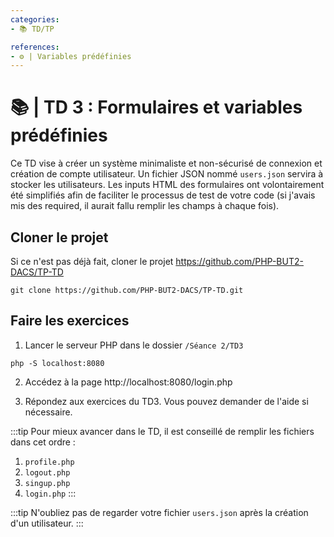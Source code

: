 ```yaml
---
categories:
- 📚 TD/TP

references:
- ⚙️ | Variables prédéfinies
---
```


# 📚 | TD 3 : Formulaires et variables prédéfinies

Ce TD vise à créer un système minimaliste et non-sécurisé de connexion et création de compte utilisateur.
Un fichier JSON nommé `users.json` servira à stocker les utilisateurs.
Les inputs HTML des formulaires ont volontairement été simplifiés afin de faciliter le processus de test de votre code (si j'avais mis des required, il aurait fallu remplir les champs à chaque fois).

## Cloner le projet

Si ce n'est pas déjà fait, cloner le projet https://github.com/PHP-BUT2-DACS/TP-TD

```shell
git clone https://github.com/PHP-BUT2-DACS/TP-TD.git
```

## Faire les exercices

1. Lancer le serveur PHP dans le dossier `/Séance 2/TD3`

```shell
php -S localhost:8080
```

2. Accédez à la page http://localhost:8080/login.php

3. Répondez aux exercices du TD3. Vous pouvez demander de l'aide si nécessaire.

:::tip
Pour mieux avancer dans le TD, il est conseillé de remplir les fichiers dans cet ordre :

1. `profile.php`
2. `logout.php`
3. `singup.php`
4. `login.php`
:::

:::tip
N'oubliez pas de regarder votre fichier `users.json` après la création d'un utilisateur.
:::
